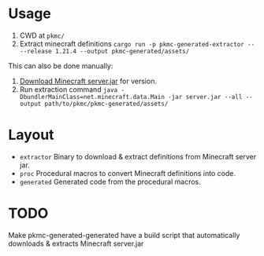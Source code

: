 
# Usage

1. CWD at `pkmc/`
2. Extract minecraft definitions `cargo run -p pkmc-generated-extractor -- --release 1.21.4 --output pkmc-generated/assets/`

This can also be done manually:

1. [Download Minecraft server.jar](https://www.minecraft.net/download/server) for version.
2. Run extraction command `java -DbundlerMainClass=net.minecraft.data.Main -jar server.jar --all --output path/to/pkmc/pkmc-generated/assets/`

# Layout

- `extractor` Binary to download & extract definitions from Minecraft server jar.
- `proc` Procedural macros to convert Minecraft definitions into code.
- `generated` Generated code from the procedural macros.

# TODO

Make pkmc-generated-generated have a build script that automatically downloads & extracts Minecraft server.jar


